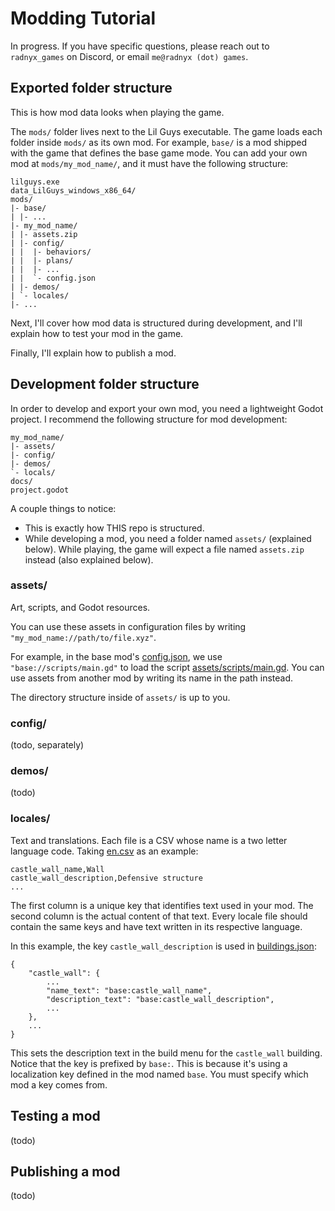 # Modding Tutorial

In progress. If you have specific questions, please reach out to `radnyx_games` on Discord, or email `me@radnyx (dot) games`.

## Exported folder structure

This is how mod data looks when playing the game.

The `mods/` folder lives next to the Lil Guys executable. The game loads each folder inside `mods/` as its own mod.
For example, `base/` is a mod shipped with the game that defines the base game mode. You can add your own mod at `mods/my_mod_name/`, and it must have the following structure:

```
lilguys.exe
data_LilGuys_windows_x86_64/
mods/
|- base/
| |- ...
|- my_mod_name/
| |- assets.zip
| |- config/
| |  |- behaviors/
| |  |- plans/
| |  |- ...
| |  `- config.json
| |- demos/
| `- locales/
|- ...
```

Next, I'll cover how mod data is structured during development, and I'll explain how to test your mod in the game.

Finally, I'll explain how to publish a mod.

## Development folder structure

In order to develop and export your own mod, you need a lightweight Godot project. I recommend the following structure for mod development:

```
my_mod_name/
|- assets/
|- config/
|- demos/
`- locals/ 
docs/
project.godot
```

A couple things to notice:
- This is exactly how THIS repo is structured.
- While developing a mod, you need a folder named `assets/` (explained below). While playing, the game will expect a file named `assets.zip` instead (also explained below).

### assets/

Art, scripts, and Godot resources.

You can use these assets in configuration files by writing `"my_mod_name://path/to/file.xyz"`. 

For example, in the base mod's [config.json](../base/config/config.json), we use `"base://scripts/main.gd"` to load the script [assets/scripts/main.gd](../base/assets/scripts/main.gd). You can use assets from another mod by writing its name in the path instead.

The directory structure inside of `assets/` is up to you.

### config/

(todo, separately)

### demos/

(todo)

### locales/

Text and translations. Each file is a CSV whose name is a two letter language code. Taking [en.csv](../base/locales/en.csv) as an example:

```csv
castle_wall_name,Wall
castle_wall_description,Defensive structure
...
```

The first column is a unique key that identifies text used in your mod. The second column is the actual content of that text. Every locale file should contain the same keys and have text written in its respective language.

In this example, the key `castle_wall_description` is used in [buildings.json](../base/config/buildings.json):

```
{
    "castle_wall": {
        ...
        "name_text": "base:castle_wall_name",
        "description_text": "base:castle_wall_description",
        ...
    },
    ...
}
```

This sets the description text in the build menu for the `castle_wall` building.
Notice that the key is prefixed by `base:`. This is because it's using a localization key defined in the mod named `base`. You must specify which mod a key comes from.

## Testing a mod

(todo)

## Publishing a mod

(todo)